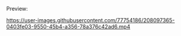 Preview:



https://user-images.githubusercontent.com/77754186/208097365-0403fe03-9550-45b4-a356-78a376c42ad6.mp4


